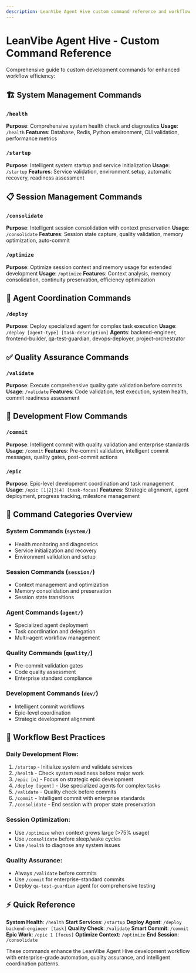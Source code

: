 ```yaml
---
description: LeanVibe Agent Hive custom command reference and workflow guidance
---
```


# LeanVibe Agent Hive - Custom Command Reference

Comprehensive guide to custom development commands for enhanced workflow efficiency:

## 🏗️ **System Management Commands**

### `/health`
**Purpose**: Comprehensive system health check and diagnostics
**Usage**: `/health`
**Features**: Database, Redis, Python environment, CLI validation, performance metrics

### `/startup`  
**Purpose**: Intelligent system startup and service initialization
**Usage**: `/startup`
**Features**: Service validation, environment setup, automatic recovery, readiness assessment

## 📋 **Session Management Commands**

### `/consolidate`
**Purpose**: Intelligent session consolidation with context preservation
**Usage**: `/consolidate`
**Features**: Session state capture, quality validation, memory optimization, auto-commit

### `/optimize`
**Purpose**: Optimize session context and memory usage for extended development
**Usage**: `/optimize` 
**Features**: Context analysis, memory consolidation, continuity preservation, efficiency optimization

## 🤖 **Agent Coordination Commands**

### `/deploy`
**Purpose**: Deploy specialized agent for complex task execution
**Usage**: `/deploy [agent-type] [task-description]`
**Agents**: backend-engineer, frontend-builder, qa-test-guardian, devops-deployer, project-orchestrator

## ✅ **Quality Assurance Commands**

### `/validate`
**Purpose**: Execute comprehensive quality gate validation before commits
**Usage**: `/validate`
**Features**: Code validation, test execution, system health, commit readiness assessment

## 🚀 **Development Flow Commands**

### `/commit`
**Purpose**: Intelligent commit with quality validation and enterprise standards
**Usage**: `/commit`
**Features**: Pre-commit validation, intelligent commit messages, quality gates, post-commit actions

### `/epic`
**Purpose**: Epic-level development coordination and task management  
**Usage**: `/epic [1|2|3|4] [task-focus]`
**Features**: Strategic alignment, agent deployment, progress tracking, milestone management

## 📖 **Command Categories Overview**

### **System Commands** (`system/`)
- Health monitoring and diagnostics
- Service initialization and recovery
- Environment validation and setup

### **Session Commands** (`session/`)  
- Context management and optimization
- Memory consolidation and preservation
- Session state transitions

### **Agent Commands** (`agent/`)
- Specialized agent deployment
- Task coordination and delegation
- Multi-agent workflow management

### **Quality Commands** (`quality/`)
- Pre-commit validation gates  
- Code quality assessment
- Enterprise standard compliance

### **Development Commands** (`dev/`)
- Intelligent commit workflows
- Epic-level coordination
- Strategic development alignment

## 🎯 **Workflow Best Practices**

### **Daily Development Flow**:
1. `/startup` - Initialize system and validate services
2. `/health` - Check system readiness before major work
3. `/epic [n]` - Focus on strategic epic development
4. `/deploy [agent]` - Use specialized agents for complex tasks
5. `/validate` - Quality check before commits
6. `/commit` - Intelligent commit with enterprise standards
7. `/consolidate` - End session with proper state preservation

### **Session Optimization**:
- Use `/optimize` when context grows large (>75% usage)
- Use `/consolidate` before sleep/wake cycles
- Use `/health` to diagnose any system issues

### **Quality Assurance**:  
- Always `/validate` before commits
- Use `/commit` for enterprise-standard commits
- Deploy `qa-test-guardian` agent for comprehensive testing

## ⚡ **Quick Reference**

**System Health**: `/health`
**Start Services**: `/startup` 
**Deploy Agent**: `/deploy backend-engineer [task]`
**Quality Check**: `/validate`
**Smart Commit**: `/commit`
**Epic Work**: `/epic 1 [focus]`
**Optimize Context**: `/optimize`
**End Session**: `/consolidate`

These commands enhance the LeanVibe Agent Hive development workflow with enterprise-grade automation, quality assurance, and intelligent coordination patterns.